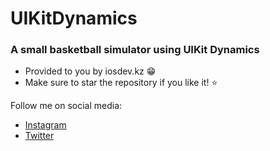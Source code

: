 # UIKitDynamics
### A small basketball simulator using UIKit Dynamics

* Provided to you by iosdev.kz :grin:
* Make sure to star the repository if you like it! :star:

Follow me on social media: 
- [Instagram](https://instagram.com/iosdev.kz)
- [Twitter](https://twitter.com/metahdev)

